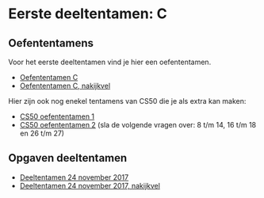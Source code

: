 # Eerste deeltentamen: C

## Oefententamens

Voor het eerste deeltentamen vind je hier een oefententamen. 

* [Oefententamen C](ProgKI_oefententamen_1.pdf)
* [Oefententamen C, nakijkvel](ProgKI_oefententamen_1__nakijk.pdf)

Hier zijn ook nog enekel tentamens van CS50 die je als extra kan maken:

* [CS50 oefententamen 1](samplequiz1.pdf)
* [CS50 oefententamen 2](samplequiz2.pdf) (sla de volgende vragen over: 8 t/m 14, 16 t/m 18 en 26 t/m 27)

## Opgaven deeltentamen

* [Deeltentamen 24 november 2017](ProgKI_tentamen_1.pdf)
* [Deeltentamen 24 november 2017, nakijkvel](ProgKI_tentamen_1_nakijk.pdf)
